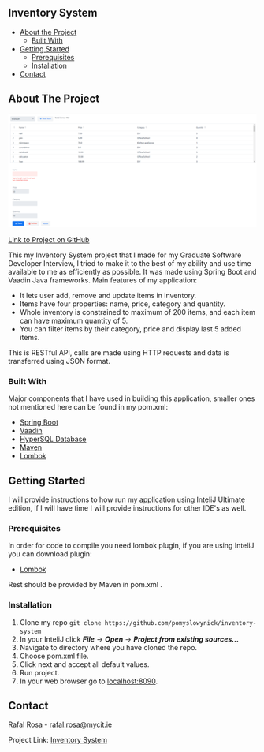 <!-- TABLE OF CONTENTS -->
## Inventory System

* [About the Project](#about-the-project)
  * [Built With](#built-with)
* [Getting Started](#getting-started)
  * [Prerequisites](#prerequisites)
  * [Installation](#installation)
* [Contact](#contact)




<!-- ABOUT THE PROJECT -->
## About The Project

![Inventory System Screen Shot](https://github.com/pomyslowynick/inventory-system/blob/master/images/inventory_system_menu_screenshot.png)

[Link to Project on GitHub](ttps://github.com/pomyslowynick/inventory-system)

This my Inventory System project that I made for my Graduate Software Developer Interview, I tried to make it to the best of my ability and use time available to me as efficiently as possible.
It was made using Spring Boot and Vaadin Java frameworks.
Main features of my application:
* It lets user add, remove and update items in inventory.
* Items have four properties: name, price, category and quantity.
* Whole inventory is constrained to maximum of 200 items, and each item can have maximum quantity of 5.
* You can filter items by their category, price and display last 5 added items.

This is RESTful API, calls are made using HTTP requests and data is transferred using JSON format.

### Built With
Major components that I have used in building this application, smaller ones not mentioned here can be found in my pom.xml:
* [Spring Boot](https://spring.io/projects/spring-boot)
* [Vaadin](https://vaadin.com/)
* [HyperSQL Database](http://hsqldb.org/)
* [Maven](https://maven.apache.org/)
* [Lombok](https://projectlombok.org/)


<!-- GETTING STARTED -->
## Getting Started

I will provide instructions to how run my application using InteliJ Ultimate edition, if I will have time I will provide instructions for other IDE's as well.

### Prerequisites

In order for code to compile you need lombok plugin, if you are using InteliJ you can download plugin:
* [Lombok](https://plugins.jetbrains.com/plugin/6317-lombok)

Rest should be provided by Maven in pom.xml .

### Installation
1. Clone my repo ```git clone https://github.com/pomyslowynick/inventory-system```
2. In your InteliJ click ***File*** -> ***Open*** -> ***Project from existing sources...***
3. Navigate to directory where you have cloned the repo.
3. Choose pom.xml file.
4. Click next and accept all default values.
5. Run project.
6. In your web browser go to [localhost:8090](localhost:8090).

<!-- CONTACT -->
## Contact

Rafal Rosa - rafal.rosa@mycit.ie

Project Link: [Inventory System](https://github.com/pomyslowynick/inventory-system)






